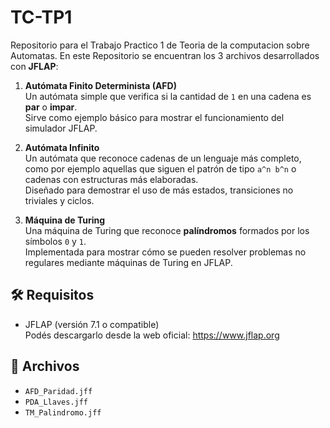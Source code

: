 # TC-TP1
Repositorio para el Trabajo Practico 1 de Teoria de la computacion sobre Automatas.
En este Repositorio se encuentran los 3 archivos desarrollados con **JFLAP**:

1. **Autómata Finito Determinista (AFD)**  
   Un autómata simple que verifica si la cantidad de `1` en una cadena es **par** o **impar**.  
   Sirve como ejemplo básico para mostrar el funcionamiento del simulador JFLAP.

2. **Autómata Infinito**  
   Un autómata que reconoce cadenas de un lenguaje más completo, como por ejemplo aquellas que siguen el patrón de tipo `a^n b^n` o cadenas con estructuras más elaboradas.  
   Diseñado para demostrar el uso de más estados, transiciones no triviales y ciclos.

3. **Máquina de Turing**  
   Una máquina de Turing que reconoce **palíndromos** formados por los símbolos `0` y `1`.  
   Implementada para mostrar cómo se pueden resolver problemas no regulares mediante máquinas de Turing en JFLAP.

## 🛠️ Requisitos
- JFLAP (versión 7.1 o compatible)  
  Podés descargarlo desde la web oficial: https://www.jflap.org

## 📁 Archivos
- `AFD_Paridad.jff`
- `PDA_Llaves.jff`
- `TM_Palindromo.jff`
